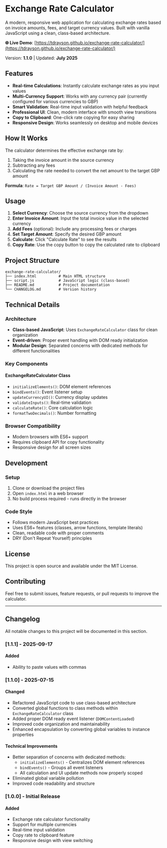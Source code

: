 # Exchange Rate Calculator

A modern, responsive web application for calculating exchange rates based on invoice amounts, fees, and target currency values. Built with vanilla JavaScript using a clean, class-based architecture.

**🌐 Live Demo**: [https://tdrayson.github.io/exchange-rate-calculator/](https://tdrayson.github.io/exchange-rate-calculator/)

Version: **1.1.0** | Updated: **July 2025**

## Features

- **Real-time Calculations**: Instantly calculate exchange rates as you input values
- **Multi-Currency Support**: Works with any currency pair (currently configured for various currencies to GBP)
- **Smart Validation**: Real-time input validation with helpful feedback
- **Professional UI**: Clean, modern interface with smooth view transitions
- **Copy to Clipboard**: One-click rate copying for easy sharing
- **Responsive Design**: Works seamlessly on desktop and mobile devices

## How It Works

The calculator determines the effective exchange rate by:

1. Taking the invoice amount in the source currency
2. Subtracting any fees
3. Calculating the rate needed to convert the net amount to the target GBP amount

**Formula**: `Rate = Target GBP Amount / (Invoice Amount - Fees)`

## Usage

1. **Select Currency**: Choose the source currency from the dropdown
2. **Enter Invoice Amount**: Input the total invoice value in the selected currency
3. **Add Fees** (optional): Include any processing fees or charges
4. **Set Target Amount**: Specify the desired GBP amount
5. **Calculate**: Click "Calculate Rate" to see the results
6. **Copy Rate**: Use the copy button to copy the calculated rate to clipboard

## Project Structure

```
exchange-rate-calculator/
├── index.html          # Main HTML structure
├── script.js           # JavaScript logic (class-based)
├── README.md           # Project documentation
└── CHANGELOG.md        # Version history
```

## Technical Details

### Architecture

- **Class-based JavaScript**: Uses `ExchangeRateCalculator` class for clean organization
- **Event-driven**: Proper event handling with DOM ready initialization
- **Modular Design**: Separated concerns with dedicated methods for different functionalities

### Key Components

#### ExchangeRateCalculator Class

- `initializeElements()`: DOM element references
- `bindEvents()`: Event listener setup
- `updateCurrencyUI()`: Currency display updates
- `validateInputs()`: Real-time validation
- `calculateRate()`: Core calculation logic
- `formatTwoDecimals()`: Number formatting

### Browser Compatibility

- Modern browsers with ES6+ support
- Requires clipboard API for copy functionality
- Responsive design for all screen sizes

## Development

### Setup

1. Clone or download the project files
2. Open `index.html` in a web browser
3. No build process required - runs directly in the browser

### Code Style

- Follows modern JavaScript best practices
- Uses ES6+ features (classes, arrow functions, template literals)
- Clean, readable code with proper comments
- DRY (Don't Repeat Yourself) principles

## License

This project is open source and available under the MIT License.

## Contributing

Feel free to submit issues, feature requests, or pull requests to improve the calculator.

---

## Changelog

All notable changes to this project will be documented in this section.

### [1.1.1] - 2025-09-17

#### Added

- Ability to paste values with commas

### [1.1.0] - 2025-07-15

#### Changed

- Refactored JavaScript code to use class-based architecture
- Converted global functions to class methods within `ExchangeRateCalculator` class
- Added proper DOM ready event listener (`DOMContentLoaded`)
- Improved code organization and maintainability
- Enhanced encapsulation by converting global variables to instance properties

#### Technical Improvements

- Better separation of concerns with dedicated methods:
  - `initializeElements()` - Centralizes DOM element references
  - `bindEvents()` - Groups all event listeners
  - All calculation and UI update methods now properly scoped
- Eliminated global variable pollution
- Improved code readability and structure

### [1.0.0] - Initial Release

#### Added

- Exchange rate calculator functionality
- Support for multiple currencies
- Real-time input validation
- Copy rate to clipboard feature
- Responsive design with view switching
